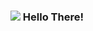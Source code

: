 


### <img src="https://media.giphy.com/media/OpBA2nKQog7LENz8Of/giphy.gif?cid=ecf05e47fj0bk6gk7zjhi4x83c3t88pscocpf2gm4sxkp4w4&rid=giphy.gif&ct=g"> Hello There!